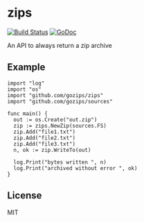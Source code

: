 # zips


[![Build Status](https://travis-ci.org/gozips/zips.svg?branch=master)](https://travis-ci.org/gozips/zips)
[![GoDoc](https://godoc.org/github.com/gozips/zips?status.svg)](http://godoc.org/github.com/gozips/zips)

An API to always return a zip archive

## Example

    import "log"
    import "os"
    import "github.com/gozips/zips"
    import "github.com/gozips/sources"

    func main() {
      out := os.Create("out.zip")
      zip := zips.NewZip(sources.FS)
      zip.Add("file1.txt")
      zip.Add("file2.txt")
      zip.Add("file3.txt")
      n, ok := zip.WriteTo(out)

      log.Print("bytes written ", n)
      log.Print("archived without error ", ok)
    }

## License

MIT
